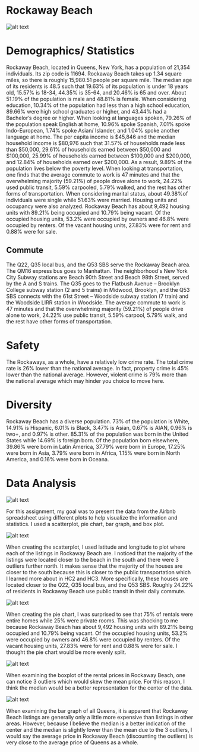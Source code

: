 # Rockaway Beach

![alt text](rbmap.png "Map")

# Demographics/ Statistics
  
  Rockaway Beach, located in Queens, New York, has a population of 21,354 individuals. 
  Its zip code is 11694. Rockaway Beach takes up 1.34 square miles, so there is roughly 
  15,980.51 people per square mile. The median age of its residents is 48.5 such that 
  19.63% of its population is under 18 years old, 15.57% is 18-34, 44.35% is 35-64, and 
  20.46% is 65 and over. About 51.19% of the population is male and 48.81% is female. 
  When considering education, 10.34% of the population had less than a high school education, 
  89.66% were high school graduates or higher, and 43.44% had a Bachelor’s degree or higher. 
  When looking at languages spoken, 79.26% of the population speak English at home, 10.96% 
  spoke Spanish, 7.01% spoke Indo-European, 1.74% spoke Asian/ Islander, and 1.04% spoke 
  another language at home. The per capita income is $45,846 and the median household income 
  is $80,976 such that 31.57% of households made less than $50,000, 29.61% of households 
  earned between $50,000 and $100,000, 25.99% of households earned between $100,000 and $200,000, 
  and 12.84% of households earned over $200,000. As a result, 9.89% of the population lives 
  below the poverty level. When looking at transportation, one finds that the average commute 
  to work is 47 minutes and that the overwhelming majority (59.21%) of people drove alone 
  to work, 24.22% used public transit, 5.59% carpooled, 5.79% walked, and the rest has other 
  forms of transportation. When considering marital status, about 49.38%of individuals were 
  single while 51.63% were married.  Housing units and occupancy were also analyzed. Rockaway 
  Beach has about 9,492 housing units with 89.21% being occupied and 10.79% being vacant. 
  Of the occupied housing units, 53.2% were occupied by owners and 46.8% were occupied by 
  renters. Of the vacant housing units, 27.83% were for rent and 0.88% were for sale. 
 
## Commute
   
   The Q22, Q35 local bus, and the Q53 SBS serve the Rockaway Beach area. The QM16 express 
   bus goes to Manhattan. The neighborhood's New York City Subway stations are Beach 90th 
   Street and Beach 98th Street, served by the A and S trains. The Q35 goes to the Flatbush 
   Avenue – Brooklyn College subway station (2 and 5 trains) in Midwood, Brooklyn, and the 
   Q53 SBS connects with the 61st Street – Woodside subway station (7 train) and the
   Woodside LIRR station in Woodside. The average commute to work is 47 minutes and that the 
   overwhelming majority (59.21%) of people drive alone to work, 24.22% use public transit, 
   5.59% carpool, 5.79% walk, and the rest have other forms of transportation. 
  
# Safety
   
   The Rockaways, as a whole, have a relatively low crime rate. The total crime rate is 26% lower 
   than the national average. In fact, property crime is 45% lower than the national average. However, 
   violent crime is 79% more than the national average which may hinder you choice to move here.
  
# Diversity
   
   Rockaway Beach has a diverse population. 73% of the population is White, 14.91% is Hispanic,
   6.01% is Black, 3.47% is Asian, 0.67% is AIAN, 0.96% is two+, and 0.97% is other. 85.31% of the 
   population was born in the United States while 14.69% is foreign born. Of the population born 
   elsewhere, 39.86% were born in Latin America, 37.79% were born in Europe, 17.25% were born in 
   Asia, 3.79% were born in Africa, 1.15% were born in North America, and 0.16% were born in Oceana. 
  
# Data Analysis
  
 ![alt text](analyze.png "Data")
  
   For this assignment, my goal was to present the data from the Airbnb spreadsheet using different 
   plots to help visualize the information and statistics. I used a scatterplot, pie chart, bar graph, 
   and box plot. 
   
 ![alt text](locations.png "Scatterplot")
   
   When creating the scatterplot, I used latitude and longitude to plot where each of the listings in 
   Rockaway Beach are. I noticed that the majority of the listings were located closer to the beach 
   in the south and there were 3 outliers further north. It makes sense that the majority of the houses 
   are closer to the south because this is closer to the public transportation which I learned more 
   about in HC2 and HC3. More specifically, these houses are located closer to the Q22, Q35 local bus, 
   and the Q53 SBS. Roughly 24.22% of residents in Rockaway Beach use public transit in their daily commute. 
   
  ![alt text](typeofrental.png "Pie Chart")
   
   When creating the pie chart, I was surprised to see that 75% of rentals were entire homes while 25% 
   were private rooms. This was shocking to me because Rockaway Beach has about 9,492 housing units 
   with 89.21% being occupied and 10.79% being vacant. Of the occupied housing units, 53.2% were 
   occupied by owners and 46.8% were occupied by renters. Of the vacant housing units, 27.83% were 
   for rent and 0.88% were for sale. I thought the pie chart would be more evenly split.
   
  ![alt text](rb_price.png "Box Plot")
   
   When examining the boxplot of the rental prices in Rockaway Beach, one can notice 3 outliers which would 
   skew the mean price. For this reason, I think the median would be a better representation for the 
   center of the data. 
   
  ![alt text](average_price.png "Bar Graph")
   
   When examining the bar graph of all Queens, it is apparent that Rockaway Beach listings are generally 
   only a little more expensive than listings in other areas. However, because I believe the median is 
   a better indication of the center and the median is slightly lower than the mean due to the 3 outliers, 
   I would say the average price in Rockaway Beach (discounting the outliers) is very close to the average 
   price of Queens as a whole.






